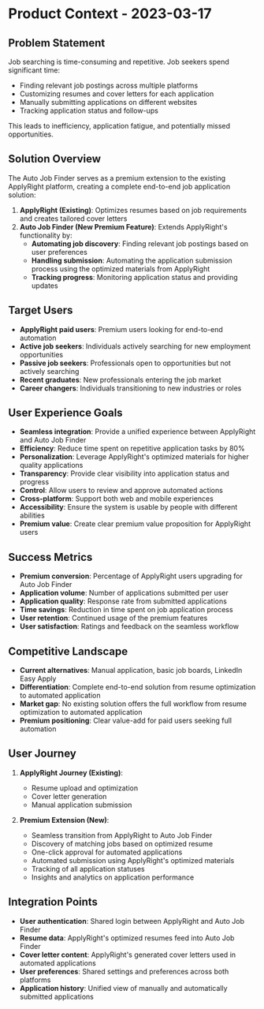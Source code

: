 # Product Context - 2023-03-17

## Problem Statement

Job searching is time-consuming and repetitive. Job seekers spend significant time:

- Finding relevant job postings across multiple platforms
- Customizing resumes and cover letters for each application
- Manually submitting applications on different websites
- Tracking application status and follow-ups

This leads to inefficiency, application fatigue, and potentially missed opportunities.

## Solution Overview

The Auto Job Finder serves as a premium extension to the existing ApplyRight platform, creating a complete end-to-end job application solution:

1. **ApplyRight (Existing)**: Optimizes resumes based on job requirements and creates tailored cover letters
2. **Auto Job Finder (New Premium Feature)**: Extends ApplyRight's functionality by:
   - **Automating job discovery**: Finding relevant job postings based on user preferences
   - **Handling submission**: Automating the application submission process using the optimized materials from ApplyRight
   - **Tracking progress**: Monitoring application status and providing updates

## Target Users

- **ApplyRight paid users**: Premium users looking for end-to-end automation
- **Active job seekers**: Individuals actively searching for new employment opportunities
- **Passive job seekers**: Professionals open to opportunities but not actively searching
- **Recent graduates**: New professionals entering the job market
- **Career changers**: Individuals transitioning to new industries or roles

## User Experience Goals

- **Seamless integration**: Provide a unified experience between ApplyRight and Auto Job Finder
- **Efficiency**: Reduce time spent on repetitive application tasks by 80%
- **Personalization**: Leverage ApplyRight's optimized materials for higher quality applications
- **Transparency**: Provide clear visibility into application status and progress
- **Control**: Allow users to review and approve automated actions
- **Cross-platform**: Support both web and mobile experiences
- **Accessibility**: Ensure the system is usable by people with different abilities
- **Premium value**: Create clear premium value proposition for ApplyRight users

## Success Metrics

- **Premium conversion**: Percentage of ApplyRight users upgrading for Auto Job Finder
- **Application volume**: Number of applications submitted per user
- **Application quality**: Response rate from submitted applications
- **Time savings**: Reduction in time spent on job application process
- **User retention**: Continued usage of the premium features
- **User satisfaction**: Ratings and feedback on the seamless workflow

## Competitive Landscape

- **Current alternatives**: Manual application, basic job boards, LinkedIn Easy Apply
- **Differentiation**: Complete end-to-end solution from resume optimization to automated application
- **Market gap**: No existing solution offers the full workflow from resume optimization to automated application
- **Premium positioning**: Clear value-add for paid users seeking full automation

## User Journey

1. **ApplyRight Journey (Existing)**:

   - Resume upload and optimization
   - Cover letter generation
   - Manual application submission

2. **Premium Extension (New)**:
   - Seamless transition from ApplyRight to Auto Job Finder
   - Discovery of matching jobs based on optimized resume
   - One-click approval for automated applications
   - Automated submission using ApplyRight's optimized materials
   - Tracking of all application statuses
   - Insights and analytics on application performance

## Integration Points

- **User authentication**: Shared login between ApplyRight and Auto Job Finder
- **Resume data**: ApplyRight's optimized resumes feed into Auto Job Finder
- **Cover letter content**: ApplyRight's generated cover letters used in automated applications
- **User preferences**: Shared settings and preferences across both platforms
- **Application history**: Unified view of manually and automatically submitted applications

